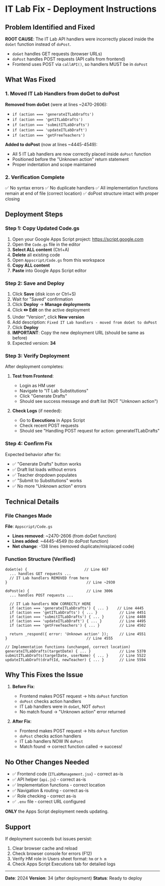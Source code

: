# IT Lab Fix - Deployment Instructions

## Problem Identified and Fixed

**ROOT CAUSE**: The IT Lab API handlers were incorrectly placed inside the `doGet` function instead of `doPost`. 
- `doGet` handles GET requests (browser URLs)
- `doPost` handles POST requests (API calls from frontend)
- Frontend uses POST via `callAPI()`, so handlers MUST be in `doPost`

## What Was Fixed

### 1. Moved IT Lab Handlers from doGet to doPost
**Removed from doGet** (were at lines ~2470-2606):
- `if (action === 'generateITLabDrafts')`
- `if (action === 'getITLabDrafts')`  
- `if (action === 'submitITLabDrafts')`
- `if (action === 'updateITLabDraft')`
- `if (action === 'getFreeTeachers')`

**Added to doPost** (now at lines ~4445-4549):
- All 5 IT Lab handlers are now correctly placed inside `doPost` function
- Positioned before the "Unknown action" return statement
- Proper indentation and scope maintained

### 2. Verification Complete
✅ No syntax errors
✅ No duplicate handlers
✅ All implementation functions remain at end of file (correct location)
✅ doPost structure intact with proper closing

## Deployment Steps

### Step 1: Copy Updated Code.gs
1. Open your Google Apps Script project: https://script.google.com
2. Open the `Code.gs` file in the editor
3. **Select ALL content** (Ctrl+A)
4. **Delete** all existing code
5. Open `Appscript/Code.gs` from this workspace
6. **Copy ALL content** 
7. **Paste** into Google Apps Script editor

### Step 2: Save and Deploy
1. Click **Save** (disk icon or Ctrl+S)
2. Wait for "Saved" confirmation
3. Click **Deploy** → **Manage deployments**
4. Click **✏️ Edit** on the active deployment
5. Under "Version", click **New version**
6. Add description: `Fixed IT Lab handlers - moved from doGet to doPost`
7. Click **Deploy**
8. **IMPORTANT**: Copy the new deployment URL (should be same as before)
9. Expected version: **34**

### Step 3: Verify Deployment
After deployment completes:

1. **Test from Frontend**:
   - Login as HM user
   - Navigate to "IT Lab Substitutions"
   - Click "Generate Drafts"
   - Should see success message and draft list (NOT "Unknown action")

2. **Check Logs** (if needed):
   - Go to **Executions** in Apps Script
   - Check recent POST requests
   - Should see "Handling POST request for action: generateITLabDrafts"

### Step 4: Confirm Fix
Expected behavior after fix:
- ✅ "Generate Drafts" button works
- ✅ Draft list loads without errors
- ✅ Teacher dropdown populates
- ✅ "Submit to Substitutions" works
- ✅ No more "Unknown action" errors

## Technical Details

### File Changes Made
**File**: `Appscript/Code.gs`
- **Lines removed**: ~2470-2606 (from doGet function)
- **Lines added**: ~4445-4549 (to doPost function)
- **Net change**: -138 lines (removed duplicate/misplaced code)

### Function Structure (Verified)
```
doGet(e) {                          // Line 667
  ... handles GET requests ...
  // IT Lab handlers REMOVED from here
}                                    // Line ~2930

doPost(e) {                          // Line 3006
  ... handles POST requests ...
  
  // IT Lab handlers NOW CORRECTLY HERE
  if (action === 'generateITLabDrafts') { ... }    // Line 4445
  if (action === 'getITLabDrafts') { ... }          // Line 4451
  if (action === 'submitITLabDrafts') { ... }       // Line 4488
  if (action === 'updateITLabDraft') { ... }        // Line 4495
  if (action === 'getFreeTeachers') { ... }         // Line 4502
  
  return _respond({ error: 'Unknown action' });     // Line 4551
}                                    // Line 4555

// Implementation functions (unchanged, correct location)
generateITLabDrafts(targetDate) { ... }             // Line 5370
submitITLabDrafts(targetDate, userName) { ... }     // Line 5522
updateITLabDraft(draftId, newTeacher) { ... }       // Line 5594
```

## Why This Fixes the Issue

1. **Before Fix**: 
   - Frontend makes POST request → hits `doPost` function
   - `doPost` checks action handlers
   - IT Lab handlers were in `doGet`, NOT `doPost`
   - No match found → "Unknown action" error returned

2. **After Fix**:
   - Frontend makes POST request → hits `doPost` function  
   - `doPost` checks action handlers
   - IT Lab handlers NOW IN `doPost`
   - Match found → correct function called → success!

## No Other Changes Needed

- ✅ Frontend code (`ITLabManagement.jsx`) - correct as-is
- ✅ API helper (`api.js`) - correct as-is
- ✅ Implementation functions - correct location
- ✅ Navigation & routing - correct as-is
- ✅ Role checking - correct as-is
- ✅ `.env` file - correct URL configured

**ONLY** the Apps Script deployment needs updating.

## Support

If deployment succeeds but issues persist:
1. Clear browser cache and reload
2. Check browser console for errors (F12)
3. Verify HM role in Users sheet format: `hm` or `h m`
4. Check Apps Script Executions tab for detailed logs

---
**Date**: 2024
**Version**: 34 (after deployment)
**Status**: Ready to deploy

